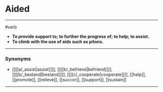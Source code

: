 # Aided
---
#verb
- **To provide support to; to further the progress of; to help; to assist.**
- **To climb with the use of aids such as pitons.**
---
### Synonyms
- [[[[a/_assist|assist]]]], [[[[b/_befriend|befriend]]]], [[[[b/_bestand|bestand]]]], [[[[c/_cooperate|cooperate]]]], [[help]], [[promote]], [[relieve]], [[succor]], [[support]], [[sustain]]
---
